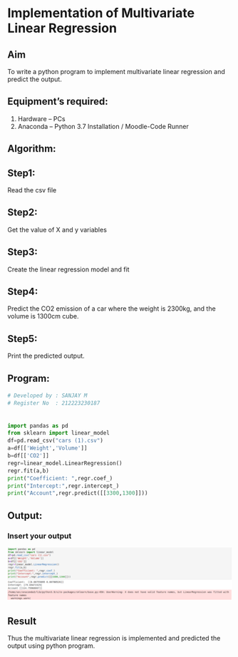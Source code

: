 # Implementation of Multivariate Linear Regression
## Aim
To write a python program to implement multivariate linear regression and predict the output.
## Equipment’s required:
1.	Hardware – PCs
2.	Anaconda – Python 3.7 Installation / Moodle-Code Runner
## Algorithm:
## Step1:
Read the csv file

## Step2:
Get the value of X and y variables

## Step3:
Create the linear regression model and fit

## Step4:
Predict the CO2 emission of a car where the weight is 2300kg, and the volume is 1300cm cube.

## Step5:
Print the predicted output.

## Program:
```python
# Developed by : SANJAY M
# Register No  : 212223230187


import pandas as pd
from sklearn import linear_model
df=pd.read_csv("cars (1).csv")
a=df[['Weight','Volume']]
b=df[['CO2']]
regr=linear_model.LinearRegression()
regr.fit(a,b)
print("Coefficient: ",regr.coef_)
print("Intercept:",regr.intercept_)
print("Account",regr.predict([[3300,1300]]))


```
## Output:

### Insert your output
![alt text](<Screenshot 2024-05-07 212117.png>)


## Result
Thus the multivariate linear regression is implemented and predicted the output using python program.